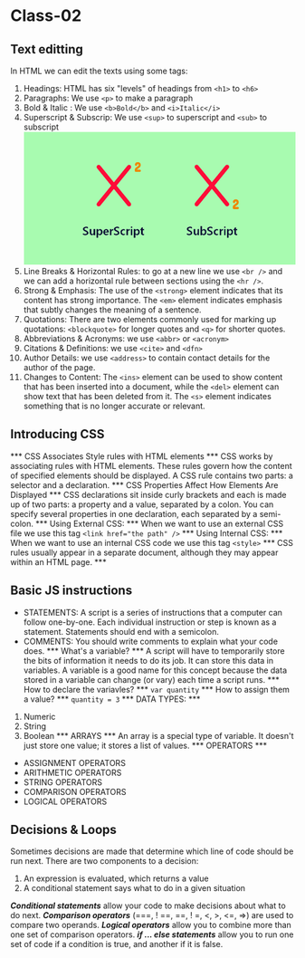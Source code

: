 # Class-02 

## Text editting
In HTML we can edit the texts using some tags:
1. Headings: HTML has six "levels" of headings from `<h1>` to `<h6>`
1. Paragraphs: We use `<p>` to make a paragraph
1. Bold & Italic : We use `<b>Bold</b>` and `<i>Italic</i>`
1. Superscript & Subscrip: We use `<sup>` to superscript and `<sub>` to subscript ![details](sup.png)
1. Line Breaks & Horizontal Rules: to go at a new line we use `<br />` and  we can add a horizontal rule between sections using the `<hr />`.
1. Strong & Emphasis: The use of the `<strong>` element indicates that its content has strong importance. The `<em>` element indicates emphasis that subtly changes the meaning of a sentence.
1. Quotations: There are two elements commonly used for marking up quotations: `<blockquote>` for longer quotes and `<q>` for shorter quotes.
1. Abbreviations & Acronyms: we use `<abbr>` or `<acronym>` 
1. Citations & Definitions: we use `<cite>` and `<dfn>`
1. Author Details: we use `<address>` to contain contact details for the author of the page.
1. Changes to Content: The `<ins>` element can be used to show content that has been inserted into a document, while the `<del>` element can show text that has been deleted from it. The `<s>` element indicates something that is no longer accurate or relevant.
## Introducing CSS
*** CSS Associates Style rules with HTML elements ***
CSS works by associating rules with HTML elements. These rules govern how the content of specified elements should be displayed. A CSS rule contains two parts: a selector and a declaration.
*** CSS Properties Affect How Elements Are Displayed ***
CSS declarations sit inside curly brackets and each is made up of two parts: a property and a value, separated by a colon. You can specify several properties in one declaration, each separated by a semi-colon.
*** Using External CSS: ***
When we want to use an external CSS file we use this tag `<link href="the path" />`
*** Using Internal CSS: ***
When we want to use an internal CSS code we use this tag `<style>`
*** CSS rules usually appear in a separate document, although they may appear within an HTML page. ***

## Basic JS instructions
* STATEMENTS: A script is a series of instructions that a computer can follow one-by-one. Each individual instruction or step is known as a statement. Statements should end with a semicolon. 
* COMMENTS: You should write comments to explain what your code does.
*** What's a variable? ***
A script will have to temporarily store the bits of information it needs to do its job. It can store this data in variables. 
A variable is a good name for this concept because the data stored in a variable can change (or vary) each time a script runs.
*** How to declare the variavles? ***
`var quantity`
*** How to assign them a value? ***
`quantity = 3`
*** DATA TYPES: ***
1. Numeric
1. String
1. Boolean
*** ARRAYS ***
An array is a special type of variable. It doesn't just store one value; it stores a list of values. 
*** OPERATORS ***
* ASSIGNMENT OPERATORS 
* ARITHMETIC OPERATORS 
* STRING OPERATORS 
* COMPARISON OPERATORS 
* LOGICAL OPERATORS 
## Decisions & Loops
Sometimes decisions are made that determine which line of code should be run next.
There are two components to a decision:
1. An expression is evaluated, which returns a value
1. A conditional statement says what to do in a given situation

***Conditional statements*** allow your code to make
decisions about what to do next.
***Comparison operators*** (===, ! ==, ==, ! =, <, >, <=, =>) are used to compare two operands.
***Logical operators*** allow you to combine more than one set of comparison operators.
***if ... else statements*** allow you to run one set of code if a condition is true, and another if it is false. 